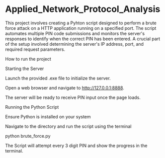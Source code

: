 # Applied_Network_Protocol_Analysis
This project involves creating a Pyhton script designed to perform a brute force attack on a HTTP application running on a specified port. The script automates multiple PIN code submissions and monitors the server's responses to identify when the correct PIN has been entered. A crucial part of the setup involved determining the server's IP address, port, and required request parameters.

How to run the project

Starting the Server

Launch the provided .exe file to initialize the server.

Open a web browser and navigate to http://127.0.0.1:8888.

The server will be ready to receive PIN input once the page loads.

Running the Python Script

Ensure Python is installed on your system

Navigate to the directory and run the script using the terminal

python brute_force.py

The Script will attempt every 3 digit PIN and show the progress in the terminal.

